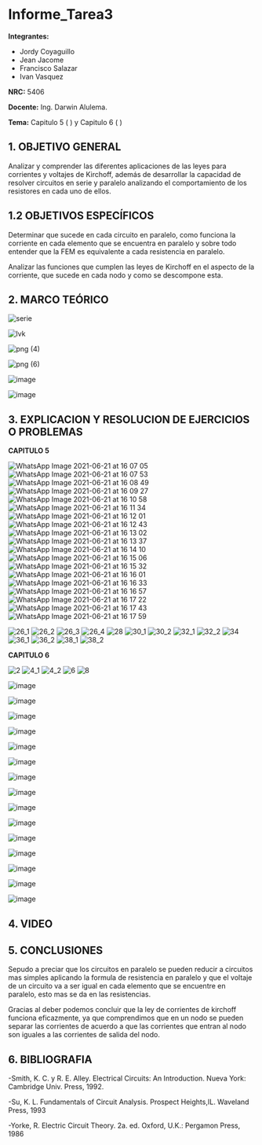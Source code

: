 # Informe_Tarea3
**Integrantes:**
- Jordy Coyaguillo
- Jean Jacome
- Francisco Salazar
- Ivan Vasquez



 **NRC:** 5406
 
 **Docente:** Ing. Darwin Alulema.
 
 **Tema:** Capitulo 5 ( ) y Capitulo 6 ( )
 
 ## 1. OBJETIVO GENERAL
 
Analizar y comprender las diferentes aplicaciones de las leyes para corrientes y voltajes de Kirchoff, además de desarrollar la capacidad de resolver circuitos en serie y paralelo analizando el comportamiento de los resistores en cada uno de ellos.

 ## 1.2 OBJETIVOS ESPECÍFICOS
 
Determinar que sucede en cada circuito en paralelo, como funciona la corriente en cada elemento que se encuentra en paralelo y sobre todo entender que la FEM es equivalente a cada resistencia en paralelo.

Analizar las funciones que cumplen las leyes de Kirchoff en el aspecto de la corriente, que sucede en cada nodo y como se descompone esta.

 ## 2. MARCO TEÓRICO 
 ![serie](https://user-images.githubusercontent.com/84586968/122887676-be3f0e00-d306-11eb-8b86-dae5a3357b91.png)
 
 ![lvk](https://user-images.githubusercontent.com/84586968/122887680-bed7a480-d306-11eb-9705-f18d533319fc.png)
 
 ![png (4)](https://user-images.githubusercontent.com/85137954/122824117-d5014880-d2a5-11eb-930b-89641063f901.png)

 ![png (6)](https://user-images.githubusercontent.com/85137954/122824089-cca90d80-d2a5-11eb-9f08-b46c95d6677b.png)
 
 ![image](https://user-images.githubusercontent.com/85137954/122854822-ebc19280-d2d9-11eb-8068-c341f8a68164.png)

![image](https://user-images.githubusercontent.com/85137954/122855349-bbc6bf00-d2da-11eb-9454-9511d5048100.png)

 
 ## 3. EXPLICACION Y RESOLUCION DE EJERCICIOS O PROBLEMAS 
 
 **CAPITULO 5**
 
 
![WhatsApp Image 2021-06-21 at 16 07 05](https://user-images.githubusercontent.com/85137954/122829214-55c34300-d2ac-11eb-92e8-ee67c15a6ce7.jpeg)
![WhatsApp Image 2021-06-21 at 16 07 53](https://user-images.githubusercontent.com/85137954/122829224-5b208d80-d2ac-11eb-94ee-c6ebf81d9d4c.jpeg)
![WhatsApp Image 2021-06-21 at 16 08 49](https://user-images.githubusercontent.com/85137954/122829241-607dd800-d2ac-11eb-831a-03e38b82b713.jpeg)
![WhatsApp Image 2021-06-21 at 16 09 27](https://user-images.githubusercontent.com/85137954/122829252-64a9f580-d2ac-11eb-8300-cdf30621fd6f.jpeg)
![WhatsApp Image 2021-06-21 at 16 10 58](https://user-images.githubusercontent.com/85137954/122829264-68d61300-d2ac-11eb-968a-e7ff4b273825.jpeg)
![WhatsApp Image 2021-06-21 at 16 11 34](https://user-images.githubusercontent.com/85137954/122829277-6c699a00-d2ac-11eb-8369-823cded7e1f7.jpeg)
![WhatsApp Image 2021-06-21 at 16 12 01](https://user-images.githubusercontent.com/85137954/122829288-6ffd2100-d2ac-11eb-97cc-b50f269f8648.jpeg)
![WhatsApp Image 2021-06-21 at 16 12 43](https://user-images.githubusercontent.com/85137954/122829313-74c1d500-d2ac-11eb-8500-ac48a44a58c1.jpeg)
![WhatsApp Image 2021-06-21 at 16 13 02](https://user-images.githubusercontent.com/85137954/122829323-78555c00-d2ac-11eb-9da8-364da85f85e5.jpeg)
![WhatsApp Image 2021-06-21 at 16 13 37](https://user-images.githubusercontent.com/85137954/122829332-7db2a680-d2ac-11eb-9950-efac4cf25b32.jpeg)
![WhatsApp Image 2021-06-21 at 16 14 10](https://user-images.githubusercontent.com/85137954/122829347-830ff100-d2ac-11eb-8860-12b2bf84ab56.jpeg)
![WhatsApp Image 2021-06-21 at 16 15 06](https://user-images.githubusercontent.com/85137954/122829454-a5a20a00-d2ac-11eb-8f4d-32da8a8a886b.jpeg)
![WhatsApp Image 2021-06-21 at 16 15 32](https://user-images.githubusercontent.com/85137954/122829461-a8046400-d2ac-11eb-9ff9-be16237cbe66.jpeg)
![WhatsApp Image 2021-06-21 at 16 16 01](https://user-images.githubusercontent.com/85137954/122829592-cf5b3100-d2ac-11eb-9fa0-7312f8a206f2.jpeg)
![WhatsApp Image 2021-06-21 at 16 16 33](https://user-images.githubusercontent.com/85137954/122829619-d7b36c00-d2ac-11eb-9867-3810bf042f73.jpeg)
![WhatsApp Image 2021-06-21 at 16 16 57](https://user-images.githubusercontent.com/85137954/122829629-dbdf8980-d2ac-11eb-866d-5d85b58619e3.jpeg)
![WhatsApp Image 2021-06-21 at 16 17 22](https://user-images.githubusercontent.com/85137954/122829644-e13cd400-d2ac-11eb-8c05-a596950f7820.jpeg)
![WhatsApp Image 2021-06-21 at 16 17 43](https://user-images.githubusercontent.com/85137954/122829668-e69a1e80-d2ac-11eb-933a-15763fd928e8.jpeg)
![WhatsApp Image 2021-06-21 at 16 17 59](https://user-images.githubusercontent.com/85137954/122829683-ebf76900-d2ac-11eb-8823-1c9f08fabed4.jpeg)

![26_1](https://user-images.githubusercontent.com/84586968/122883191-9188f780-d302-11eb-87ae-bb4cea6743e6.png)
![26_2](https://user-images.githubusercontent.com/84586968/122883200-9352bb00-d302-11eb-8378-5c3754865484.png)
![26_3](https://user-images.githubusercontent.com/84586968/122883204-9483e800-d302-11eb-8a80-f285f40441a2.png)
![26_4](https://user-images.githubusercontent.com/84586968/122883212-95b51500-d302-11eb-92bd-0bf4e50863a2.png)
![28](https://user-images.githubusercontent.com/84586968/122883237-9c438c80-d302-11eb-8782-52c2c9269c0a.png)
![30_1](https://user-images.githubusercontent.com/84586968/122883244-9d74b980-d302-11eb-9f88-09c7ffd41998.png)
![30_2](https://user-images.githubusercontent.com/84586968/122883248-9ea5e680-d302-11eb-9936-2fbf1d78575b.png)
![32_1](https://user-images.githubusercontent.com/84586968/122883262-a2d20400-d302-11eb-927d-340b48b0d05c.png)
![32_2](https://user-images.githubusercontent.com/84586968/122883265-a4033100-d302-11eb-95f6-a8828107e673.png)
![34](https://user-images.githubusercontent.com/84586968/122883281-a82f4e80-d302-11eb-8a9f-9022d88e79f3.png)
![36_1](https://user-images.githubusercontent.com/84586968/122883293-a9f91200-d302-11eb-85e5-1037aa8334b5.png)
![36_2](https://user-images.githubusercontent.com/84586968/122883299-ab2a3f00-d302-11eb-8796-825ddd0c4edc.png)
![38_1](https://user-images.githubusercontent.com/84586968/122883326-b0878980-d302-11eb-851d-18daf3d3abfb.png)
![38_2](https://user-images.githubusercontent.com/84586968/122883330-b1b8b680-d302-11eb-8a51-0f9b7fea6813.png)

 **CAPITULO 6**
 
![2](https://user-images.githubusercontent.com/84586968/122883338-b4b3a700-d302-11eb-8ce8-da9da4758ad8.png)
![4_1](https://user-images.githubusercontent.com/84586968/122883340-b5e4d400-d302-11eb-9b5d-bcf723d7137d.png)
![4_2](https://user-images.githubusercontent.com/84586968/122883342-b7160100-d302-11eb-85f5-cba70cfb0ddf.png)
![6](https://user-images.githubusercontent.com/84586968/122883353-bbdab500-d302-11eb-9807-93f907e4d96f.png)
![8](https://user-images.githubusercontent.com/84586968/122883363-bda47880-d302-11eb-90ec-41f6abf137eb.png)
 
 ![image](https://user-images.githubusercontent.com/85137954/122856168-f715bd80-d2db-11eb-9a29-e78c7e4fe1ac.png)
 
 ![image](https://user-images.githubusercontent.com/85137954/122856233-13195f00-d2dc-11eb-9a28-e161c55429e8.png)

![image](https://user-images.githubusercontent.com/85137954/122856190-009f2580-d2dc-11eb-9b1b-cb3cd7b972a6.png)

![image](https://user-images.githubusercontent.com/85137954/122856328-39d79580-d2dc-11eb-8224-7fccf797791a.png)

![image](https://user-images.githubusercontent.com/85137954/122856414-612e6280-d2dc-11eb-8489-67756dbc0e7f.png)

![image](https://user-images.githubusercontent.com/85137954/122856492-7efbc780-d2dc-11eb-93cc-119e74008695.png)

![image](https://user-images.githubusercontent.com/85137954/122856611-b1a5c000-d2dc-11eb-8e22-841aabee1c74.png)

![image](https://user-images.githubusercontent.com/85137954/122856665-cb470780-d2dc-11eb-949b-1f291bd95a4e.png)

![image](https://user-images.githubusercontent.com/85137954/122856720-e285f500-d2dc-11eb-9120-a4ab2e4365f4.png)

![image](https://user-images.githubusercontent.com/85137954/122856866-31338f00-d2dd-11eb-9fbd-fcbbe8d86452.png)

![image](https://user-images.githubusercontent.com/85137954/122856971-5d4f1000-d2dd-11eb-8471-69ebc10611b5.png)

![image](https://user-images.githubusercontent.com/85137954/122857137-9f785180-d2dd-11eb-92bb-eede0448ae7a.png)

![image](https://user-images.githubusercontent.com/85137954/122857221-bfa81080-d2dd-11eb-91f0-174d27c9cf50.png)

![image](https://user-images.githubusercontent.com/85137954/122857286-dcdcdf00-d2dd-11eb-859f-5fcfe16af7c2.png)

![image](https://user-images.githubusercontent.com/85137954/122857343-f2ea9f80-d2dd-11eb-94d2-33e9e06a92fe.png)

 
## 4. VIDEO



## 5. CONCLUSIONES

Sepudo a preciar que los circuitos en paralelo se pueden reducir a circuitos mas simples aplicando la formula de resistencia en paralelo y que el voltaje de un circuito va a ser igual en cada elemento que se encuentre en paralelo, esto mas se da en las resistencias.

Gracias al deber podemos concluir que la ley de corrientes de kirchoff funciona eficazmente, ya que comprendimos que en un nodo se pueden separar las corrientes de acuerdo a que las corrientes que entran al nodo son iguales a las corrientes de salida del nodo.

## 6. BIBLIOGRAFIA

-Smith, K. C. y R. E. Alley. Electrical Circuits: An Introduction. Nueva York: Cambridge Univ. Press, 1992.

-Su, K. L. Fundamentals of Circuit Analysis. Prospect Heights,IL. Waveland Press, 1993

-Yorke, R. Electric Circuit Theory. 2a. ed. Oxford, U.K.: Pergamon Press, 1986
